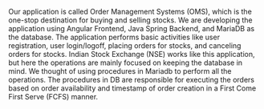 Our application is called Order
Management Systems (OMS), which is the one-stop
destination for buying and selling stocks. We are
developing the application using Angular Frontend,
Java Spring Backend, and MariaDB as the database.
The application performs basic activities like user
registration, user login/logoff, placing orders for
stocks, and canceling orders for stocks. Indian Stock
Exchange (NSE) works like this application, but here
the operations are mainly focused on keeping the
database in mind. We thought of using procedures in
Mariadb to perform all the operations. The procedures
in DB are responsible for executing the orders based
on order availability and timestamp of order creation
in a First Come First Serve (FCFS) manner.
